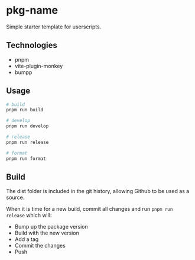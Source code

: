 # pkg-name

Simple starter template for userscripts.

## Technologies

-   pnpm
-   vite-plugin-monkey
-   bumpp

## Usage

```bash
# build
pnpm run build

# develop
pnpm run develop

# release
pnpm run release

# format
pnpm run format
```

## Build

The dist folder is included in the git history, allowing Github to be used as a source.

When it is time for a new build, commit all changes and run `pnpm run release` which will:

-   Bump up the package version
-   Build with the new version
-   Add a tag
-   Commit the changes
-   Push

